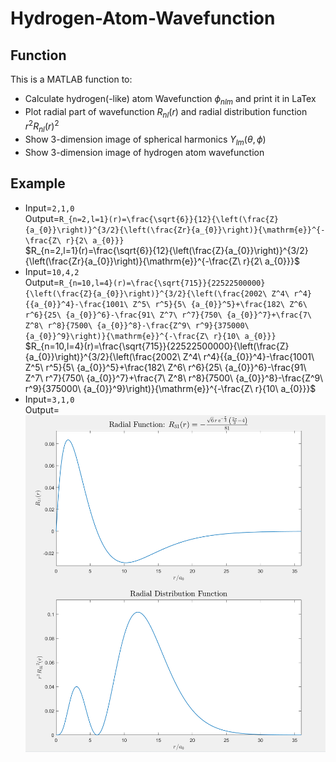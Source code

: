 # Hydrogen-Atom-Wavefunction
## Function  
This is a MATLAB function to:  
- Calculate hydrogen(-like) atom Wavefunction $\phi_{nlm}$ and print it in LaTex  
- Plot radial part of wavefunction $R_{nl}(r)$ and radial distribution function $r^2{R_{nl}(r)}^2$  
- Show 3-dimension image of spherical harmonics $Y_{lm}(\theta,\phi)$ 
- Show 3-dimension image of hydrogen atom wavefunction
## Example
- Input=`2,1,0`  
Output=`R_{n=2,l=1}(r)=\frac{\sqrt{6}}{12}{\left(\frac{Z}{a_{0}}\right)}^{3/2}{\left(\frac{Zr}{a_{0}}\right)}{\mathrm{e}}^{-\frac{Z\ r}{2\ a_{0}}}`  
$R_{n=2,l=1}(r)=\frac{\sqrt{6}}{12}{\left(\frac{Z}{a_{0}}\right)}^{3/2}{\left(\frac{Zr}{a_{0}}\right)}{\mathrm{e}}^{-\frac{Z\ r}{2\ a_{0}}}$
- Input=`10,4,2`  
Output=`R_{n=10,l=4}(r)=\frac{\sqrt{715}}{22522500000}{\left(\frac{Z}{a_{0}}\right)}^{3/2}{\left(\frac{2002\ Z^4\ r^4}{{a_{0}}^4}-\frac{1001\ Z^5\ r^5}{5\ {a_{0}}^5}+\frac{182\ Z^6\ r^6}{25\ {a_{0}}^6}-\frac{91\ Z^7\ r^7}{750\ {a_{0}}^7}+\frac{7\ Z^8\ r^8}{7500\ {a_{0}}^8}-\frac{Z^9\ r^9}{375000\ {a_{0}}^9}\right)}{\mathrm{e}}^{-\frac{Z\ r}{10\ a_{0}}}`
$R_{n=10,l=4}(r)=\frac{\sqrt{715}}{22522500000}{\left(\frac{Z}{a_{0}}\right)}^{3/2}{\left(\frac{2002\ Z^4\ r^4}{{a_{0}}^4}-\frac{1001\ Z^5\ r^5}{5\ {a_{0}}^5}+\frac{182\ Z^6\ r^6}{25\ {a_{0}}^6}-\frac{91\ Z^7\ r^7}{750\ {a_{0}}^7}+\frac{7\ Z^8\ r^8}{7500\ {a_{0}}^8}-\frac{Z^9\ r^9}{375000\ {a_{0}}^9}\right)}{\mathrm{e}}^{-\frac{Z\ r}{10\ a_{0}}}$  
- Input=`3,1,0`  
Output=  
![Radial](https://github.com/Jatro-Tao/Hydrogen-Atom-Wavefunction/blob/main/Image/Radial_n%3D3_l%3D1.png "Radial wavefunction")
